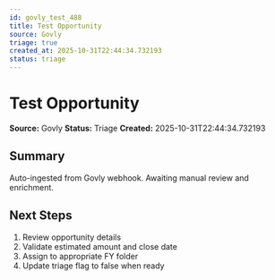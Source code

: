 ```yaml
---
id: govly_test_488
title: Test Opportunity
source: Govly
triage: true
created_at: 2025-10-31T22:44:34.732193
status: triage
---
```


# Test Opportunity

**Source:** Govly
**Status:** Triage
**Created:** 2025-10-31T22:44:34.732193

## Summary

Auto-ingested from Govly webhook. Awaiting manual review and enrichment.

## Next Steps

1. Review opportunity details
2. Validate estimated amount and close date
3. Assign to appropriate FY folder
4. Update triage flag to false when ready
